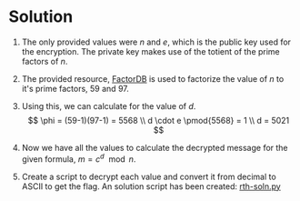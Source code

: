 # Solution

1. The only provided values were *n* and *e*, which is the public key used for the encryption. The private key makes use of the totient of the prime factors of *n*.
2. The provided resource, [FactorDB](https://factordb.com/) is used to factorize the value of *n* to it's prime factors, 59 and 97.
3. Using this, we can calculate for the value of *d*.
$$
\phi = (59-1)(97-1) = 5568 \\
d \cdot e \pmod{5568} = 1 \\
d = 5021
$$

4. Now we have all the values to calculate the decrypted message for the given formula, $m = c^d \mod n$.
5. Create a script to decrypt each value and convert it from decimal to ASCII to get the flag. An solution script has been created: [rth-soln.py](./rth-soln.py)